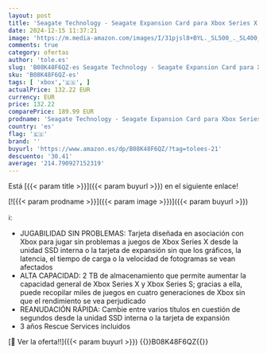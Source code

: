 ```yaml
---
layout: post
title: 'Seagate Technology - Seagate Expansion Card para Xbox Series X|S  1 TB  Plug and Play Unidad de Estado sólido NVMe  oficialmente autorizado  2 años Rescue Services  STJR1000400 '
date: 2024-12-15 11:37:21
image: 'https://m.media-amazon.com/images/I/31pjsl8+BYL._SL500_._SL400_.jpg'
comments: true
category: ofertas
author: 'tole.es'
slug: 'B08K48F6QZ-es Seagate Technology - Seagate Expansion Card para Xbox...'
sku: 'B08K48F6QZ-es'
tags: [ 'xbox','🇪🇸', ]
actualPrice: 132.22 EUR
currency: EUR
price: 132.22
comparePrice: 189.99 EUR
prodname: 'Seagate Technology - Seagate Expansion Card para Xbox Series X|S  1 TB  Plug and Play Unidad de Estado sólido NVMe  oficialmente autorizado  2 años Rescue Services  STJR1000400 '
country: 'es'
flag: '🇪🇸'
brand: ''
buyurl: 'https://www.amazon.es/dp/B08K48F6QZ/?tag=tolees-21'
descuento: '30.41'
average: '214.790927152319'
---
```


Está [{{< param title >}}]({{< param buyurl >}}) en el siguiente enlace!

[![{{< param prodname >}}]({{< param image >}})]({{< param buyurl >}})

ℹ️:

- JUGABILIDAD SIN PROBLEMAS: Tarjeta diseñada en asociación con Xbox para jugar sin problemas a juegos de Xbox Series X desde la unidad SSD interna o la tarjeta de expansión sin que los gráficos, la latencia, el tiempo de carga o la velocidad de fotogramas se vean afectados
- ALTA CAPACIDAD: 2 TB de almacenamiento que permite aumentar la capacidad general de Xbox Series X y Xbox Series S; gracias a ella, puede recopilar miles de juegos en cuatro generaciones de Xbox sin que el rendimiento se vea perjudicado
- REANUDACIÓN RÁPIDA: Cambie entre varios títulos en cuestión de segundos desde la unidad SSD interna o la tarjeta de expansión
- 3 años Rescue Services incluidos

[🛒 Ver la oferta!!]({{< param buyurl >}})
{{<world>}}B08K48F6QZ{{</world>}}
